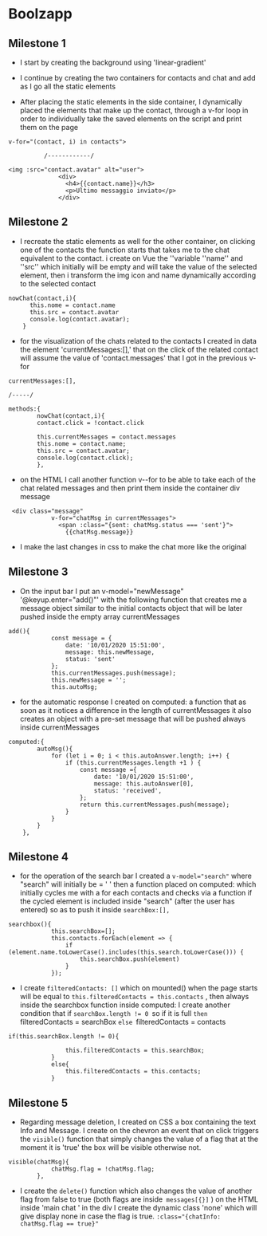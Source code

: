 Boolzapp
===
## **Milestone 1**  
- I start by creating the background using 'linear-gradient'

- I continue by creating the two containers for contacts and chat and add as I go all the static elements
- After placing the static elements in the side container, I dynamically placed the elements that make up the contact, through a v-for loop in order to individually take the saved elements on the script and print them on the page
```
v-for="(contact, i) in contacts">

          /------------/

<img :src="contact.avatar" alt="user">
              <div>
                <h4>{{contact.name}}</h3>
                <p>Ultimo messaggio inviato</p>
              </div>
```



## **Milestone 2**  
-  I recreate the static elements as well for the other container, on clicking one of the contacts the function starts that takes me to the chat equivalent to the contact. i create on Vue the ''variable ''name'' and ''src'' which initially will be empty and will take the value of the selected element, then i transform the img icon and name dynamically according to the selected contact
```
nowChat(contact,i){
      this.nome = contact.name
      this.src = contact.avatar
      console.log(contact.avatar);
    }
```
- for the visualization of the chats related to the contacts I created in data the element 'currentMessages:[],' that on the click of the related contact will assume the value of 'contact.messages' that I got in the previous v-for
```
currentMessages:[],

/-----/

methods:{
        nowChat(contact,i){
        contact.click = !contact.click
        
        this.currentMessages = contact.messages
        this.nome = contact.name;
        this.src = contact.avatar;
        console.log(contact.click);
        },
```

- on the HTML I call another function v--for to be able to take each of the chat related messages and then print them inside the container div message
```
 <div class="message"
            v-for="chatMsg in currentMessages">
              <span :class="{sent: chatMsg.status === 'sent'}">
                {{chatMsg.message}}
```

- I make the last changes in css to make the chat more like the original

## **Milestone 3** 
- On the input bar I put an 
v-model="newMessage" '@keyup.enter="add()"' with the following function that creates me a message object similar to the initial contacts object that will be later pushed inside the empty array currentMessages
```
add(){
            const message = {
                date: '10/01/2020 15:51:00',
                message: this.newMessage,
                status: 'sent'
            };
            this.currentMessages.push(message);
            this.newMessage = '';
            this.autoMsg;
```
- for the automatic response I created on computed: a function that as soon as it notices a difference in the length of currentMessages it also creates an object with a pre-set message that will be pushed always inside currentMessages
```
computed:{
        autoMsg(){
            for (let i = 0; i < this.autoAnswer.length; i++) {
                if (this.currentMessages.length +1 ) {
                    const message ={
                        date: '10/01/2020 15:51:00',
                        message: this.autoAnswer[0],
                        status: 'received',
                    };
                    return this.currentMessages.push(message);
                }
            } 
        }
    },
```

## **Milestone 4**
- for the operation of the search bar I created a ```v-model="search"``` where "search" will initially be = ' ' then 
a function placed on computed: which initially cycles me with a for each contacts and checks via a function if the cycled element is included inside "search" (after the user has entered) so as to push it inside ```searchBox:[],```
```
searchbox(){
            this.searchBox=[];
            this.contacts.forEach(element => {
                if (element.name.toLowerCase().includes(this.search.toLowerCase())) {
                    this.searchBox.push(element)
                }
            });
```
- I create ```filteredContacts: []``` which on mounted() when the page starts will be equal to ```this.filteredContacts = this.contacts``` , then always inside the searchbox function inside computed: I create another condition that if ```searchBox.length != 0 ```so if it is full ```then ```filteredContacts = searchBox ```else ```filteredContacts = contacts

```
if(this.searchBox.length != 0){
                
                this.filteredContacts = this.searchBox;
            }
            else{
                this.filteredContacts = this.contacts;
            }
```
## **Milestone 5**
- Regarding message deletion, I created on CSS a box containing the text Info and Message.
I create on the chevron an event that on click triggers the ```visible()``` function that simply changes the value of a flag that at the moment it is 'true' the box will be visible otherwise not.
```
visible(chatMsg){
            chatMsg.flag = !chatMsg.flag;
        },
```
- I create the ```delete()``` function which also changes the value of another flag from false to true (both flags are inside``` messages[{}]``` ) on the HTML inside 'main chat ' in the div I create the dynamic class 'none' which will give display none in case the flag is true. ```:class="{chatInfo: chatMsg.flag == true}"```